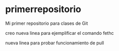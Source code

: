 # primerrepositorio
Mi primer repositorio para clases de Git

creo nueva linea para ejemplificar el comando fethc

nueva linea para probar funcionamiento de pull
